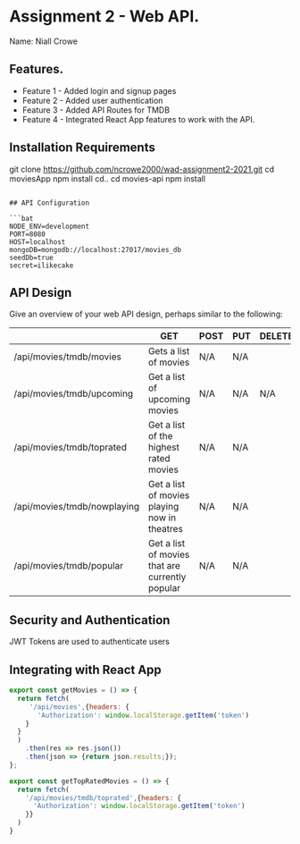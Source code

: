 # Assignment 2 - Web API.

Name: Niall Crowe

## Features.

 
 + Feature 1 - Added login and signup pages
 + Feature 2 - Added user authentication
 + Feature 3 - Added API Routes for TMDB
 + Feature 4 - Integrated React App features to work with the API.
 

## Installation Requirements
git clone https://github.com/ncrowe2000/wad-assignment2-2021.git
cd moviesApp
npm install
cd..
cd movies-api
npm install

```

## API Configuration

```bat
NODE_ENV=development
PORT=8080
HOST=localhost
mongoDB=mongodb://localhost:27017/movies_db
seedDb=true
secret=ilikecake
```


## API Design
Give an overview of your web API design, perhaps similar to the following: 

|  |  GET | POST | PUT | DELETE
| -- | -- | -- | -- | -- 
| /api/movies/tmdb/movies |Gets a list of movies | N/A | N/A |
| /api/movies/tmdb/upcoming | Get a list of upcoming movies| N/A | N/A | N/A
| /api/movies/tmdb/toprated | Get a list of the highest rated movies| N/A | N/A
| /api/movies/tmdb/nowplaying | Get a list of movies playing now in theatres| N/A | N/A
| /api/movies/tmdb/popular | Get a list of movies that are currently popular| N/A | N/A


## Security and Authentication
JWT Tokens are used to authenticate users

## Integrating with React App


~~~Javascript
export const getMovies = () => {
  return fetch(
     '/api/movies',{headers: {
       'Authorization': window.localStorage.getItem('token')
    }
  }
  )
    .then(res => res.json())
    .then(json => {return json.results;});
};

export const getTopRatedMovies = () => {
  return fetch(
    '/api/movies/tmdb/toprated',{headers: {
      'Authorization': window.localStorage.getItem('token')
    }}
  )
}

~~~

